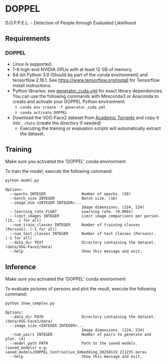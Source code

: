 # DOPPEL
D.O.P.P.E.L. - Detection of People through Evaluated Likelihood

## Requirements
### DOPPEL
* Linux is supported.
* 1&ndash;8 high-end NVIDIA GPUs with at least 12 GB of memory.
* 64-bit Python 3.9 (Should be part of the conda environment) and tensorflow 2.16.1. See https://www.tensorflow.org/install for Tensorflow install instructions.
* Python libraries: see [generator_cuda.yml](./environment-cuda.yml) for exact library dependencies.  You can use the following commands with Miniconda3 or Anaconda to create and activate your DOPPEL Python environment:
  - `conda env create -f generator_cuda.yml`
  - `conda activate DOPPEL`
* Download the VGG-Face2 dataset from [Academic Torrents](https://academictorrents.com/details/535113b8395832f09121bc53ac85d7bc8ef6fa5b)
  and copy it into ```./data``` (create the directory if needed)
  * Executing the training or evaluation scripts will automatically extract the dataset.

## Training
Make sure you activated the 'DOPPEL' conda environment

To train the model, execute the following command:
``` bash
python model.py
```
```
Options:                                                                                                                                                                                           
  --epochs INTEGER                Number of epochs. (50)
  --batch_size INTEGER            Batch size. (16)
  --image_dim <INTEGER INTEGER>...
                                  Image dimensions. (224, 224)
  --learning_rate FLOAT           Learning rate. (0.0001)
  --limit_images INTEGER          Limit image comparisons per person. (15, -1 for all)
  --num_train_classes INTEGER     Number of training classes (Persons). (-1 for all)
  --num_test_classes INTEGER      Number of test classes (Persons). (-1 for all)
  --data_dir TEXT                 Directory containing the dataset. (data/VGG-Face2/data)
  --help                          Show this message and exit.
```

## Inference
Make sure you activated the 'DOPPEL' conda environment

To evaluate pictures of persons and plot the result, execute the following command:
``` bash
python show_samples.py
```
```
Options:
  --data_dir PATH                 Directory containing the dataset. (data/VGG-Face2/data)
  --image_size <INTEGER INTEGER>...
                                  Image dimensions. (224, 224)
  --num_pairs INTEGER             Number of pairs to generate and plot. (4)
  --model_path PATH               Path to the saved models. (saved_models) e.g. saved_models/DOPPEL_Contrastive_Embedding_20250119_211235.keras
  --help                          Show this message and exit.

```